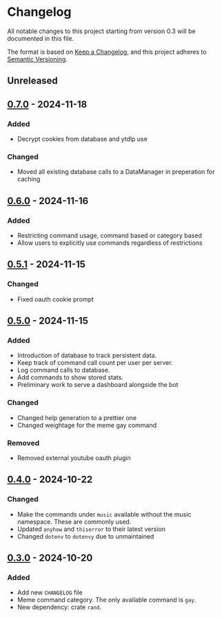 # Changelog

All notable changes to this project starting from version 0.3 will be documented in this file.

The format is based on [Keep a Changelog](https://keepachangelog.com/en/1.1.0/),
and this project adheres to [Semantic Versioning](https://semver.org/spec/v2.0.0.html).

## Unreleased

## [0.7.0] - 2024-11-18

### Added

- Decrypt cookies from database and ytdlp use

### Changed

- Moved all existing database calls to a DataManager in preperation for caching

## [0.6.0] - 2024-11-16

### Added

- Restricting command usage, command based or category based
- Allow users to explicitly use commands regardless of restrictions

## [0.5.1] - 2024-11-15

### Changed

- Fixed oauth cookie prompt

## [0.5.0] - 2024-11-15

### Added

- Introduction of database to track persistent data.
- Keep track of command call count per user per server.
- Log command calls to database.
- Add commands to show stored stats.
- Preliminary work to serve a dashboard alongside the bot

### Changed

- Changed help generation to a prettier one
- Changed weightage for the meme gay command

### Removed

- Removed external youtube oauth plugin

## [0.4.0] - 2024-10-22

### Changed

- Make the commands under `music` available without the music namespace. These are commonly used.
- Updated `anyhow` and `thiserror` to their latest version
- Changed `dotenv` to `dotenvy` due to unmaintained

## [0.3.0] - 2024-10-20

### Added

- Add new `CHANGELOG` file
- Meme command category. The only available command is `gay`.
- New dependency: crate `rand`.

[0.7.0]: https://github.com/luqmanishere/ayaya-discord-bot/compare/v0.6.0...v0.7.0
[0.6.0]: https://github.com/luqmanishere/ayaya-discord-bot/compare/v0.5.1...v0.6.0
[0.5.1]: https://github.com/luqmanishere/ayaya-discord-bot/compare/v0.5.0...v0.5.1
[0.5.0]: https://github.com/luqmanishere/ayaya-discord-bot/compare/v0.4.0...v0.5.0
[0.4.0]: https://github.com/luqmanishere/ayaya-discord-bot/compare/v0.3.0...v0.4.0
[0.3.0]: https://github.com/luqmanishere/ayaya-discord-bot/compare/v0.2.0...v0.3.0
